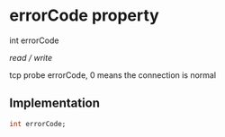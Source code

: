 


# errorCode property







int errorCode
  
_<span class="feature">read / write</span>_



<p>tcp probe errorCode, 0 means the connection is normal</p>



## Implementation

```dart
int errorCode;
```







